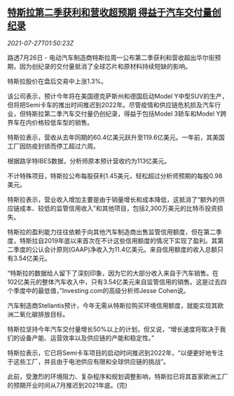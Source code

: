 <!--1627351272000-->
[特斯拉第二季获利和营收超预期 得益于汽车交付量创纪录](https://cn.reuters.com/article/tesla-q2-result-delivery-0727-idCNKBS2EX04H)
------

<div><i>2021-07-27T01:50:23Z</i></div><p>路透7月26日 - 电动汽车制造商特斯拉周一公布第二季获利和营收超出华尔街预期，因为创纪录的交付量抵消了全球芯片和原材料持续短缺的影响。</p><p>特斯拉股价在盘后交易中上涨1.3%。</p><p>该公司表示，预计今年将在美国德克萨斯州和德国启动Model Y中型SUV的生产，但将把Semi卡车的推出时间推迟到2022年。尽管疫情和供应链危机损及汽车行业，但特斯拉第二季汽车交付量仍创纪录，得益于包括Model 3轿车和Model Y跨界车在内价格较低车型的销售。</p><p>特斯拉表示，营收从去年同期的60.4亿美元跃升至119.6亿美元。一年前，其美国工厂因防疫封锁而停工超过六周。</p><p>根据路孚特IBES数据，分析师原本预计营收约为113亿美元。</p><p>不计特殊项目，特斯拉公布每股获利1.45美元，轻松超过分析师预期的每股0.98美元。</p><p>特斯拉表示，营业收入增加主要是由于销量增长和成本降低，这抵消了“额外的供应链成本、较低的监管信用收入”和其他项目，包括2,300万美元的比特币投资损失。</p><p>特斯拉的盈利能力往往依赖于向其他汽车制造商出售监管信用额度，但在第二季度，特斯拉自2019年底以来首次在不计这些信用额度的情况下实现了盈利。其第二季度的公认会计原则(GAAP)净收入为11.4亿美元。来自信用额度的收入总额只有3.54亿美元。</p><p>“特斯拉的数据给人留下了深刻印象，因为它的大部分收入来自于汽车销售。在102亿美元的整体汽车收入中，只有3.54亿美元来自监管信用的销售。这是过去四个季度中的最低值，”Investing.com的高级分析师Jesse Cohen说。</p><p>汽车制造商Stellantis预计，今年无需从特斯拉购买环境信用额度，就能实现其欧洲二氧化碳排放目标。</p><p>特斯拉坚持今年汽车交付量增长50%以上的计划，但又说，“增长速度将取决于我们的设备产能、运营效率以及供应链的产能和稳定性。”</p><p>特斯拉表示，它已将Semi卡车项目的启动时间推迟到2022年，“以便更好地专注于这些工厂，并且由于电池供应有限和全球供应链的挑战”。</p><p>此前，受激烈的环境阻力、复杂程序和规划调整影响，特斯拉已将其首家欧洲工厂的预期开业时间从7月推迟到2021年底。(完)</p>
